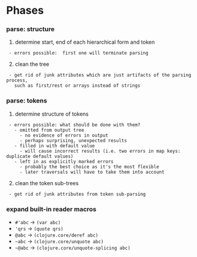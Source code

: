 # Phases #

### parse: structure ###
 
   1. determine start, end of each hierarchical form and token
   
     - errors possible:  first one will terminate parsing
 
   2. clean the tree
 
     - get rid of junk attributes which are just artifacts of the parsing process,
       such as first/rest or arrays instead of strings
 
### parse: tokens ###
 
   1. determine structure of tokens 
   
     - errors possible: what should be done with them?
       - omitted from output tree
         - no evidence of errors in output
         - perhaps surprising, unexpected results
       - filled in with default value
         - will cause incorrect results (i.e. two errors in map keys: duplicate default values)
       - left in as explicitly marked errors
         - probably the best choice as it's the most flexible
         - later traversals will have to take them into account
 
   2. clean the token sub-trees
 
     - get rid of junk attributes from token sub-parsing
 
### expand built-in reader macros ###
 
   - `#'abc` -> `(var abc)`
   - `'qrs` -> `(quote qrs)`
   - `@abc` -> `(clojure.core/deref abc)`
   - `~abc` -> `(clojure.core/unquote abc)`
   - `~@abc` -> `(clojure.core/unquote-splicing abc)`

